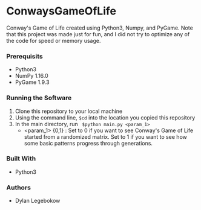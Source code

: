 # ConwaysGameOfLife
Conway's Game of Life created using Python3, Numpy, and PyGame. Note that this project was made just for fun, and I did not try to optimize any of the code for speed or memory usage.

### Prerequisits
- Python3
- NumPy 1.16.0
- PyGame 1.9.3

### Running the Software
1. Clone this repository to your local machine
2. Using the command line, ``` $cd ``` into the location you copied this repository
3. In the main directory, run ``` $python main.py <param_1>```<br>
	- <param_1> {0,1} : Set to 0 if you want to see Conway's Game of Life started from a randomized matrix. Set to 1 if you want to see how some basic patterns progress through generations.<br>
  
### Built With
- Python3

### Authors
- Dylan Legebokow
